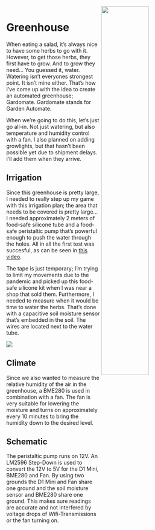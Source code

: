 <img src="https://i0.wp.com/jochemvk.duckdns.org/wp-content/uploads/2020/08/Greenhouse.jpg?fit=850%2C580&ssl=1" width=50% height=50% align="right">

# Greenhouse
When eating a salad, it’s always nice to have some herbs to go with it. However, to get those herbs, they first have to grow. And to grow they need… You guessed it, water. Watering isn’t everyones strongest point. It isn’t mine either. That’s how I’ve come up with the idea to create an automated greenhouse; Gardomate. Gardomate stands for Garden Automate.

When we’re going to do this, let’s just go all-in. Not just watering, but also temperature and humidity control with a fan. I also planned on adding growlights, but that hasn’t been possible yet due to shipment delays. I’ll add them when they arrive.

## Irrigation
Since this greenhouse is pretty large, I needed to really step up my game with this irrigation plan; the area that needs to be covered is pretty large… I needed approximately 2 meters of food-safe silicone tube and a food-safe peristaltic pump that’s powerful enough to push the water through the holes. All in all the first test was succesful, as can be seen in [this video](https://youtu.be/V8b7QdYzBEY).

The tape is just temporary; I’m trying to limit my movements due to the pandemic and picked up this food-safe silicone kit when I was near a shop that sold them. Furthermore, I needed to measure when it would be time to water the herbs. That’s done with a capacitive soil moisture sensor that’s embedded in the soil. The wires are located next to the water tube.

![](https://i1.wp.com/jochemvk.duckdns.org/wp-content/uploads/2020/08/Back.jpg?resize=640%2C479&ssl=1)

## Climate
Since we also wanted to measure the relative humidity of the air in the greenhouse, a BME280 is used in combination with a fan. The fan is very suitable for lowering the moisture and turns on approximately every 10 minutes to bring the humidity down to the desired level.

## Schematic
The peristaltic pump runs on 12V. An LM2596 Step-Down is used to convert the 12V to 5V for the D1 Mini, BME280 and Fan. By using two grounds the D1 Mini and Fan share one ground and the soil moisture sensor and BME280 share one ground. This makes sure readings are accurate and not interfered by voltage drops of Wifi-Transmissions or the fan turning on.
